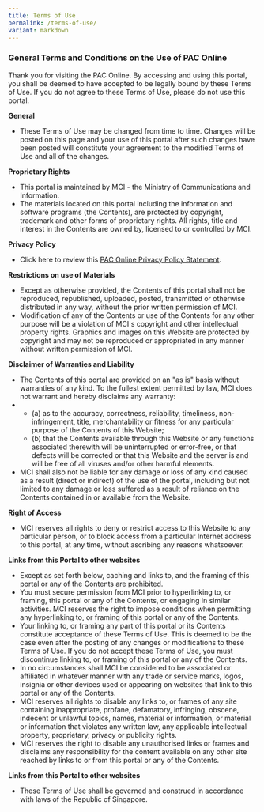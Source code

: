 ```yaml
---
title: Terms of Use
permalink: /terms-of-use/
variant: markdown
---
```

### **General Terms and Conditions on the Use of PAC Online**

Thank you for visiting the PAC Online. By accessing and using this portal, you shall be deemed to have accepted to be legally bound by these Terms of Use. If you do not agree to these Terms of Use, please do not use this portal.

**General**

*   These Terms of Use may be changed from time to time. Changes will be posted on this page and your use of this portal after such changes have been posted will constitute your agreement to the modified Terms of Use and all of the changes.

**Proprietary Rights**

*   This portal is maintained by MCI - the Ministry of Communications and Information.
*   The materials located on this portal including the information and software programs (the Contents), are protected by copyright, trademark and other forms of proprietary rights. All rights, title and interest in the Contents are owned by, licensed to or controlled by MCI.

**Privacy Policy**

*   Click here to review this [PAC Online Privacy Policy Statement](/privacy).

**Restrictions on use of Materials**

*   Except as otherwise provided, the Contents of this portal shall not be reproduced, republished, uploaded, posted, transmitted or otherwise distributed in any way, without the prior written permission of MCI.
*   Modification of any of the Contents or use of the Contents for any other purpose will be a violation of MCI's copyright and other intellectual property rights. Graphics and images on this Website are protected by copyright and may not be reproduced or appropriated in any manner without written permission of MCI.

**Disclaimer of Warranties and Liability**

*   The Contents of this portal are provided on an "as is" basis without warranties of any kind. To the fullest extent permitted by law, MCI does not warrant and hereby disclaims any warranty:
*   *   (a) as to the accuracy, correctness, reliability, timeliness, non-infringement, title, merchantability or fitness for any particular purpose of the Contents of this Website;
    *   (b) that the Contents available through this Website or any functions associated therewith will be uninterrupted or error-free, or that defects will be corrected or that this Website and the server is and will be free of all viruses and/or other harmful elements.
*   MCI shall also not be liable for any damage or loss of any kind caused as a result (direct or indirect) of the use of the portal, including but not limited to any damage or loss suffered as a result of reliance on the Contents contained in or available from the Website.

**Right of Access**

*   MCI reserves all rights to deny or restrict access to this Website to any particular person, or to block access from a particular Internet address to this portal, at any time, without ascribing any reasons whatsoever.

**Links from this Portal to other websites**

*   Except as set forth below, caching and links to, and the framing of this portal or any of the Contents are prohibited.
*   You must secure permission from MCI prior to hyperlinking to, or framing, this portal or any of the Contents, or engaging in similar activities. MCI reserves the right to impose conditions when permitting any hyperlinking to, or framing of this portal or any of the Contents.
*   Your linking to, or framing any part of this portal or its Contents constitute acceptance of these Terms of Use. This is deemed to be the case even after the posting of any changes or modifications to these Terms of Use. If you do not accept these Terms of Use, you must discontinue linking to, or framing of this portal or any of the Contents.
*   In no circumstances shall MCI be considered to be associated or affiliated in whatever manner with any trade or service marks, logos, insignia or other devices used or appearing on websites that link to this portal or any of the Contents.
*   MCI reserves all rights to disable any links to, or frames of any site containing inappropriate, profane, defamatory, infringing, obscene, indecent or unlawful topics, names, material or information, or material or information that violates any written law, any applicable intellectual property, proprietary, privacy or publicity rights.
*   MCI reserves the right to disable any unauthorised links or frames and disclaims any responsibility for the content available on any other site reached by links to or from this portal or any of the Contents.

**Links from this Portal to other websites**

*   These Terms of Use shall be governed and construed in accordance with laws of the Republic of Singapore.